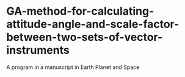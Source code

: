 # GA-method-for-calculating-attitude-angle-and-scale-factor-between-two-sets-of-vector-instruments
A program in a manuscript in Earth Planet and Space
